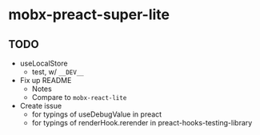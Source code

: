 # mobx-preact-super-lite

## TODO
- useLocalStore
  - test, w/ `__DEV__`
- Fix up README
  - Notes
  - Compare to `mobx-react-lite`
- Create issue
  - for typings of useDebugValue in preact
  - for typings of renderHook.rerender in preact-hooks-testing-library
